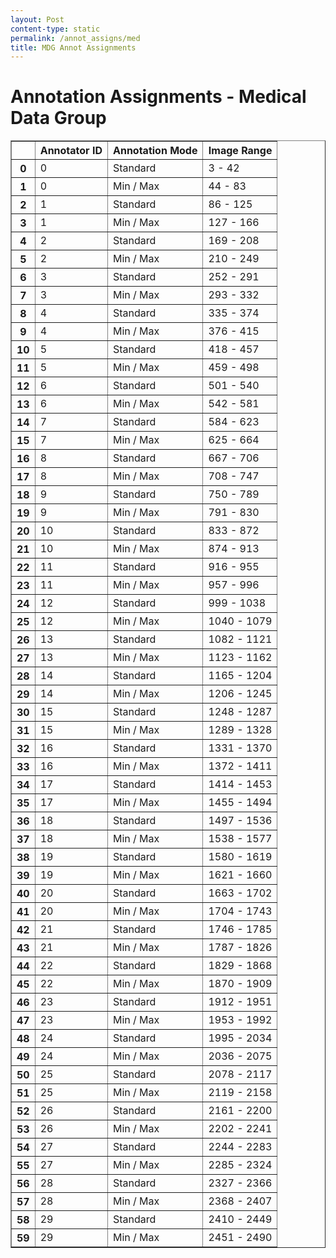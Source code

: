 ```yaml
---
layout: Post
content-type: static
permalink: /annot_assigns/med
title: MDG Annot Assignments
---
```


# Annotation Assignments - Medical Data Group

<table border="1" class="dataframe">
  <thead>
    <tr style="text-align: right;">
      <th></th>
      <th>Annotator ID</th>
      <th>Annotation Mode</th>
      <th>Image Range</th>
    </tr>
  </thead>
  <tbody>
    <tr>
      <th>0</th>
      <td>0</td>
      <td>Standard</td>
      <td>3 - 42</td>
    </tr>
    <tr>
      <th>1</th>
      <td>0</td>
      <td>Min / Max</td>
      <td>44 - 83</td>
    </tr>
    <tr>
      <th>2</th>
      <td>1</td>
      <td>Standard</td>
      <td>86 - 125</td>
    </tr>
    <tr>
      <th>3</th>
      <td>1</td>
      <td>Min / Max</td>
      <td>127 - 166</td>
    </tr>
    <tr>
      <th>4</th>
      <td>2</td>
      <td>Standard</td>
      <td>169 - 208</td>
    </tr>
    <tr>
      <th>5</th>
      <td>2</td>
      <td>Min / Max</td>
      <td>210 - 249</td>
    </tr>
    <tr>
      <th>6</th>
      <td>3</td>
      <td>Standard</td>
      <td>252 - 291</td>
    </tr>
    <tr>
      <th>7</th>
      <td>3</td>
      <td>Min / Max</td>
      <td>293 - 332</td>
    </tr>
    <tr>
      <th>8</th>
      <td>4</td>
      <td>Standard</td>
      <td>335 - 374</td>
    </tr>
    <tr>
      <th>9</th>
      <td>4</td>
      <td>Min / Max</td>
      <td>376 - 415</td>
    </tr>
    <tr>
      <th>10</th>
      <td>5</td>
      <td>Standard</td>
      <td>418 - 457</td>
    </tr>
    <tr>
      <th>11</th>
      <td>5</td>
      <td>Min / Max</td>
      <td>459 - 498</td>
    </tr>
    <tr>
      <th>12</th>
      <td>6</td>
      <td>Standard</td>
      <td>501 - 540</td>
    </tr>
    <tr>
      <th>13</th>
      <td>6</td>
      <td>Min / Max</td>
      <td>542 - 581</td>
    </tr>
    <tr>
      <th>14</th>
      <td>7</td>
      <td>Standard</td>
      <td>584 - 623</td>
    </tr>
    <tr>
      <th>15</th>
      <td>7</td>
      <td>Min / Max</td>
      <td>625 - 664</td>
    </tr>
    <tr>
      <th>16</th>
      <td>8</td>
      <td>Standard</td>
      <td>667 - 706</td>
    </tr>
    <tr>
      <th>17</th>
      <td>8</td>
      <td>Min / Max</td>
      <td>708 - 747</td>
    </tr>
    <tr>
      <th>18</th>
      <td>9</td>
      <td>Standard</td>
      <td>750 - 789</td>
    </tr>
    <tr>
      <th>19</th>
      <td>9</td>
      <td>Min / Max</td>
      <td>791 - 830</td>
    </tr>
    <tr>
      <th>20</th>
      <td>10</td>
      <td>Standard</td>
      <td>833 - 872</td>
    </tr>
    <tr>
      <th>21</th>
      <td>10</td>
      <td>Min / Max</td>
      <td>874 - 913</td>
    </tr>
    <tr>
      <th>22</th>
      <td>11</td>
      <td>Standard</td>
      <td>916 - 955</td>
    </tr>
    <tr>
      <th>23</th>
      <td>11</td>
      <td>Min / Max</td>
      <td>957 - 996</td>
    </tr>
    <tr>
      <th>24</th>
      <td>12</td>
      <td>Standard</td>
      <td>999 - 1038</td>
    </tr>
    <tr>
      <th>25</th>
      <td>12</td>
      <td>Min / Max</td>
      <td>1040 - 1079</td>
    </tr>
    <tr>
      <th>26</th>
      <td>13</td>
      <td>Standard</td>
      <td>1082 - 1121</td>
    </tr>
    <tr>
      <th>27</th>
      <td>13</td>
      <td>Min / Max</td>
      <td>1123 - 1162</td>
    </tr>
    <tr>
      <th>28</th>
      <td>14</td>
      <td>Standard</td>
      <td>1165 - 1204</td>
    </tr>
    <tr>
      <th>29</th>
      <td>14</td>
      <td>Min / Max</td>
      <td>1206 - 1245</td>
    </tr>
    <tr>
      <th>30</th>
      <td>15</td>
      <td>Standard</td>
      <td>1248 - 1287</td>
    </tr>
    <tr>
      <th>31</th>
      <td>15</td>
      <td>Min / Max</td>
      <td>1289 - 1328</td>
    </tr>
    <tr>
      <th>32</th>
      <td>16</td>
      <td>Standard</td>
      <td>1331 - 1370</td>
    </tr>
    <tr>
      <th>33</th>
      <td>16</td>
      <td>Min / Max</td>
      <td>1372 - 1411</td>
    </tr>
    <tr>
      <th>34</th>
      <td>17</td>
      <td>Standard</td>
      <td>1414 - 1453</td>
    </tr>
    <tr>
      <th>35</th>
      <td>17</td>
      <td>Min / Max</td>
      <td>1455 - 1494</td>
    </tr>
    <tr>
      <th>36</th>
      <td>18</td>
      <td>Standard</td>
      <td>1497 - 1536</td>
    </tr>
    <tr>
      <th>37</th>
      <td>18</td>
      <td>Min / Max</td>
      <td>1538 - 1577</td>
    </tr>
    <tr>
      <th>38</th>
      <td>19</td>
      <td>Standard</td>
      <td>1580 - 1619</td>
    </tr>
    <tr>
      <th>39</th>
      <td>19</td>
      <td>Min / Max</td>
      <td>1621 - 1660</td>
    </tr>
    <tr>
      <th>40</th>
      <td>20</td>
      <td>Standard</td>
      <td>1663 - 1702</td>
    </tr>
    <tr>
      <th>41</th>
      <td>20</td>
      <td>Min / Max</td>
      <td>1704 - 1743</td>
    </tr>
    <tr>
      <th>42</th>
      <td>21</td>
      <td>Standard</td>
      <td>1746 - 1785</td>
    </tr>
    <tr>
      <th>43</th>
      <td>21</td>
      <td>Min / Max</td>
      <td>1787 - 1826</td>
    </tr>
    <tr>
      <th>44</th>
      <td>22</td>
      <td>Standard</td>
      <td>1829 - 1868</td>
    </tr>
    <tr>
      <th>45</th>
      <td>22</td>
      <td>Min / Max</td>
      <td>1870 - 1909</td>
    </tr>
    <tr>
      <th>46</th>
      <td>23</td>
      <td>Standard</td>
      <td>1912 - 1951</td>
    </tr>
    <tr>
      <th>47</th>
      <td>23</td>
      <td>Min / Max</td>
      <td>1953 - 1992</td>
    </tr>
    <tr>
      <th>48</th>
      <td>24</td>
      <td>Standard</td>
      <td>1995 - 2034</td>
    </tr>
    <tr>
      <th>49</th>
      <td>24</td>
      <td>Min / Max</td>
      <td>2036 - 2075</td>
    </tr>
    <tr>
      <th>50</th>
      <td>25</td>
      <td>Standard</td>
      <td>2078 - 2117</td>
    </tr>
    <tr>
      <th>51</th>
      <td>25</td>
      <td>Min / Max</td>
      <td>2119 - 2158</td>
    </tr>
    <tr>
      <th>52</th>
      <td>26</td>
      <td>Standard</td>
      <td>2161 - 2200</td>
    </tr>
    <tr>
      <th>53</th>
      <td>26</td>
      <td>Min / Max</td>
      <td>2202 - 2241</td>
    </tr>
    <tr>
      <th>54</th>
      <td>27</td>
      <td>Standard</td>
      <td>2244 - 2283</td>
    </tr>
    <tr>
      <th>55</th>
      <td>27</td>
      <td>Min / Max</td>
      <td>2285 - 2324</td>
    </tr>
    <tr>
      <th>56</th>
      <td>28</td>
      <td>Standard</td>
      <td>2327 - 2366</td>
    </tr>
    <tr>
      <th>57</th>
      <td>28</td>
      <td>Min / Max</td>
      <td>2368 - 2407</td>
    </tr>
    <tr>
      <th>58</th>
      <td>29</td>
      <td>Standard</td>
      <td>2410 - 2449</td>
    </tr>
    <tr>
      <th>59</th>
      <td>29</td>
      <td>Min / Max</td>
      <td>2451 - 2490</td>
    </tr>
  </tbody>
</table>
